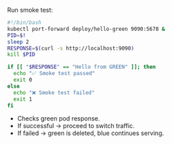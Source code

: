 Run smoke test:
``` bash
#!/bin/bash
kubectl port-forward deploy/hello-green 9090:5678 &
PID=$!
sleep 2
RESPONSE=$(curl -s http://localhost:9090)
kill $PID

if [[ "$RESPONSE" == "Hello from GREEN" ]]; then
  echo "✅ Smoke test passed"
  exit 0
else
  echo "❌ Smoke test failed"
  exit 1
fi
```

- Checks green pod response.
- If successful → proceed to switch traffic.
- If failed → green is deleted, blue continues serving.